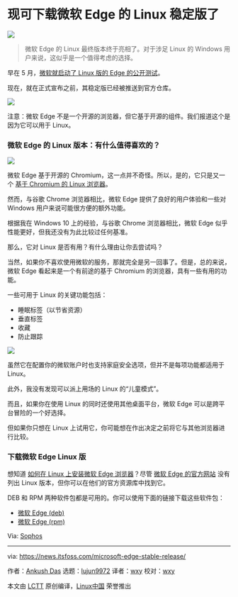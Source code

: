 [#]: subject: "Microsoft Edge Stable Build is Now Available to Download for Linux"
[#]: via: "https://news.itsfoss.com/microsoft-edge-stable-release/"
[#]: author: "Ankush Das https://news.itsfoss.com/author/ankush/"
[#]: collector: "lujun9972"
[#]: translator: "wxy"
[#]: reviewer: "wxy"
[#]: publisher: " "
[#]: url: " "

现可下载微软 Edge 的 Linux 稳定版了
=====

![](https://i1.wp.com/news.itsfoss.com/wp-content/uploads/2021/10/microsoft-edge-beta-linux-ft.png?w=1200&ssl=1)

> 微软 Edge 的 Linux 最终版本终于亮相了。对于涉足 Linux 的 Windows 用户来说，这似乎是一个值得考虑的选择。

早在 5 月，[微软就启动了 Linux 版的 Edge 的公开测试][1]。

现在，就在正式宣布之前，其稳定版已经被推送到官方仓库。

![][2]

注意：微软 Edge 不是一个开源的浏览器，但它基于开源的组件。我们报道这个是因为它可以用于 Linux。

### 微软 Edge 的 Linux 版本：有什么值得喜欢的？

![][3]

微软 Edge 基于开源的 Chromium，这一点并不奇怪。所以，是的，它只是又一个 [基于 Chromium 的 Linux 浏览器][4]。

然而，与谷歌 Chrome 浏览器相比，微软 Edge 提供了良好的用户体验和一些对 Windows 用户来说可能很方便的额外功能。

根据我在 Windows 10 上的经验，与谷歌 Chrome 浏览器相比，微软 Edge 似乎性能更好，但我还没有为此比较过任何基准。

那么，它对 Linux 是否有用？有什么理由让你去尝试吗？

当然，如果你不喜欢使用微软的服务，那就完全是另一回事了。但是，总的来说，微软 Edge 看起来是一个有前途的基于 Chromium 的浏览器，具有一些有用的功能。

一些可用于 Linux 的关键功能包括：

  * 睡眠标签（以节省资源）
  * 垂直标签
  * 收藏
  * 防止跟踪

![][5]

虽然它在配置你的微软账户时也支持家庭安全选项，但并不是每项功能都适用于 Linux。

此外，我没有发现可以派上用场的 Linux 的“儿童模式”。

而且，如果你在使用 Linux 的同时还使用其他桌面平台，微软 Edge 可以是跨平台冒险的一个好选择。

但如果你只想在 Linux 上试用它，你可能想在作出决定之前将它与其他浏览器进行比较。

### 下载微软 Edge Linux 版

想知道 [如何在 Linux 上安装微软 Edge 浏览器][6]？尽管 [微软 Edge 的官方网站][7] 没有列出 Linux 版本，但你可以在他们的官方资源库中找到它。

DEB 和 RPM 两种软件包都是可用的。你可以使用下面的链接下载这些软件包：

- [微软 Edge (deb)][8]
- [微软 Edge (rpm)][9] 

Via: [Sophos][10]

--------------------------------------------------------------------------------

via: https://news.itsfoss.com/microsoft-edge-stable-release/

作者：[Ankush Das][a]
选题：[lujun9972][b]
译者：[wxy](https://github.com/wxy)
校对：[wxy](https://github.com/wxy)

本文由 [LCTT](https://github.com/LCTT/TranslateProject) 原创编译，[Linux中国](https://linux.cn/) 荣誉推出

[a]: https://news.itsfoss.com/author/ankush/
[b]: https://github.com/lujun9972
[1]: https://news.itsfoss.com/microsoft-edge-beta/
[2]: https://i2.wp.com/news.itsfoss.com/wp-content/uploads/2021/10/microsoft-edge-download.png?w=829&ssl=1
[3]: https://i0.wp.com/news.itsfoss.com/wp-content/uploads/2021/10/microsoft-edge-linux.png?w=1097&ssl=1
[4]: https://news.itsfoss.com/chrome-like-browsers-2021/
[5]: https://i1.wp.com/news.itsfoss.com/wp-content/uploads/2021/10/microsoft-edge-linux-privacy.png?w=1277&ssl=1
[6]: https://itsfoss.com/microsoft-edge-linux/
[7]: https://www.microsoft.com/en-us/edge
[8]: https://packages.microsoft.com/repos/edge/pool/main/m/microsoft-edge-stable/
[9]: https://packages.microsoft.com/yumrepos/edge/
[10]: https://nakedsecurity.sophos.com/2021/10/29/microsoft-edge-finally-arrives-on-linux-official-build-lands-in-repos/
